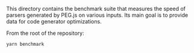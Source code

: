 This directory contains the benchmark suite that measures the speed of parsers generated by PEG.js on various inputs. Its main goal is to provide data for code generator optimizations.

From the root of the repository:

```sh
yarn benchmark
```
